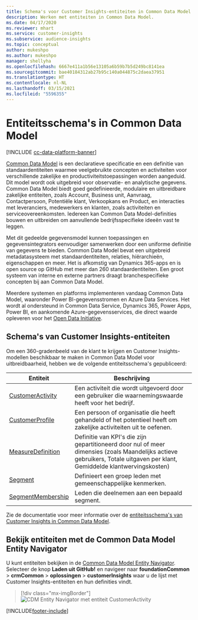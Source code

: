 ```yaml
---
title: Schema's voor Customer Insights-entiteiten in Common Data Model
description: Werken met entiteiten in Common Data Model.
ms.date: 04/17/2020
ms.reviewer: mhart
ms.service: customer-insights
ms.subservice: audience-insights
ms.topic: conceptual
author: mukeshpo
ms.author: mukeshpo
manager: shellyha
ms.openlocfilehash: 6667e411a1b56e13105a6b59b7b5d249bc8141ea
ms.sourcegitcommit: bae40184312ab27b95c140a044875c2daea37951
ms.translationtype: HT
ms.contentlocale: nl-NL
ms.lasthandoff: 03/15/2021
ms.locfileid: "5596355"
---
```

# <a name="entity-schemas-in-common-data-model"></a>Entiteitsschema's in Common Data Model

[!INCLUDE [cc-data-platform-banner](../includes/cc-data-platform-banner.md)]

[Common Data Model](/common-data-model/) is een declaratieve specificatie en een definitie van standaardentiteiten waarmee veelgebruikte concepten en activiteiten voor verschillende zakelijke en productiviteitstoepassingen worden aangeduid. Dit model wordt ook uitgebreid voor observatie- en analytische gegevens. Common Data Model biedt goed gedefinieerde, modulaire en uitbreidbare zakelijke entiteiten, zoals Account, Business unit, Aanvraag, Contactpersoon, Potentiële klant, Verkoopkans en Product, en interacties met leveranciers, medewerkers en klanten, zoals activiteiten en serviceovereenkomsten. Iedereen kan Common Data Model-definities bouwen en uitbreiden om aanvullende bedrijfsspecifieke ideeën vast te leggen.

Met dit gedeelde gegevensmodel kunnen toepassingen en gegevensintegrators eenvoudiger samenwerken door een uniforme definitie van gegevens te bieden. Common Data Model bevat een uitgebreid metadatasysteem met standaardentiteiten, relaties, hiërarchieën, eigenschappen en meer. Het is afkomstig van Dynamics 365-apps en is open source op GitHub met meer dan 260 standaardentiteiten. Een groot systeem van interne en externe partners draagt branchespecifieke concepten bij aan Common Data Model.

Meerdere systemen en platforms implementeren vandaag Common Data Model, waaronder Power BI-gegevensstromen en Azure Data Services. Het wordt al ondersteund in Common Data Service, Dynamics 365, Power Apps, Power BI, en aankomende Azure-gegevensservices, die direct waarde opleveren voor het [Open Data Initiative](https://www.microsoft.com/open-data-initiative).

## <a name="customer-insights-entity-schemas"></a>Schema's van Customer Insights-entiteiten

Om een 360-gradenbeeld van de klant te krijgen en Customer Insights-modellen beschikbaar te maken in Common Data Model voor uitbreidbaarheid, hebben we de volgende entiteitsschema's gepubliceerd:

| Entiteit | Beschrijving |
|---------|---------|
|[CustomerActivity](/common-data-model/schema/core/applicationcommon/foundationcommon/crmcommon/solutions/customerinsights/customeractivity) | Een activiteit die wordt uitgevoerd door een gebruiker die waarnemingswaarde heeft voor het bedrijf. |
|[CustomerProfile](/common-data-model/schema/core/applicationcommon/foundationcommon/crmcommon/solutions/customerinsights/customerprofile) | Een persoon of organisatie die heeft gehandeld of het potentieel heeft om zakelijke activiteiten uit te oefenen. |
|[MeasureDefinition](/common-data-model/schema/core/applicationcommon/foundationcommon/crmcommon/solutions/customerinsights/measuredefinition) | Definitie van KPI's die zijn gepartitioneerd door nul of meer dimensies (zoals Maandelijks actieve gebruikers, Totale uitgaven per klant, Gemiddelde klantwervingskosten) |
|[Segment](/common-data-model/schema/core/applicationcommon/foundationcommon/crmcommon/solutions/customerinsights/segment) | Definieert een groep leden met gemeenschappelijke kenmerken. |
|[SegmentMembership](/common-data-model/schema/core/applicationcommon/foundationcommon/crmcommon/solutions/customerinsights/segmentmembership) | Leden die deelnemen aan een bepaald segment. |

Zie de documentatie voor meer informatie over de [entiteitsschema's van Customer Insights in Common Data Model](/common-data-model/schema/core/applicationcommon/foundationcommon/crmcommon/solutions/customerinsights/overview).

## <a name="view-entities-using-the-common-data-model-entity-navigator"></a>Bekijk entiteiten met de Common Data Model Entity Navigator

U kunt entiteiten bekijken in de [Common Data Model Entity Navigator](https://microsoft.github.io/CDM/). Selecteer de knop **Laden uit GitHub!** en navigeer naar **foundationCommon** > **crmCommon** > **oplossingen** > **customerInsights** waar u de lijst met Customer Insights-entiteiten en hun definities vindt.
> [!div class="mx-imgBorder"]
> ![CDM Entity Navigator met entiteit CustomerActivity](media/CDM-entity-navigator.png "CDM Entity Navigator met entiteit CustomerActivity")


[!INCLUDE[footer-include](../includes/footer-banner.md)]